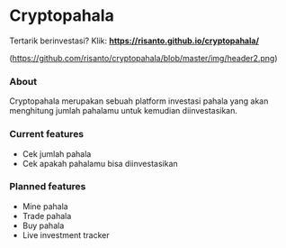 # Cryptopahala

Tertarik berinvestasi? Klik: **https://risanto.github.io/cryptopahala/**

(https://github.com/risanto/cryptopahala/blob/master/img/header2.png)

### About

Cryptopahala merupakan sebuah platform investasi pahala yang akan menghitung jumlah pahalamu untuk kemudian diinvestasikan.

### Current features

- Cek jumlah pahala
- Cek apakah pahalamu bisa diinvestasikan

### Planned features

- Mine pahala
- Trade pahala
- Buy pahala
- Live investment tracker

